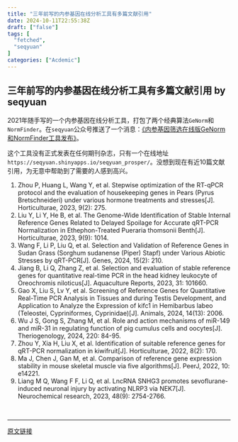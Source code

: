 ```yaml
---
title: "三年前写的内参基因在线分析工具有多篇文献引用"
date: 2024-10-11T22:55:38Z
draft: ["false"]
tags: [
  "fetched",
  "seqyuan"
]
categories: ["Acdemic"]
---
```

三年前写的内参基因在线分析工具有多篇文献引用 by seqyuan
------
<div><section data-tool="mdnice编辑器" data-website="https://www.mdnice.com"><p data-tool="mdnice编辑器">2021年随手写的一个内参基因在线分析工具，打包了两个经典算法<code>GeNorm</code>和<code>NormFinder</code>。在<code>seqyuan</code>公众号推送了一个消息：<a href="https://mp.weixin.qq.com/s?__biz=MzU1MDMyNzUyNQ==&amp;mid=2247484313&amp;idx=1&amp;sn=77e2e68834dd4c37fa82028229748236&amp;scene=21#wechat_redirect" data-linktype="2">《内参基因筛选在线版GeNorm和NormFinder工具发布》</a>。</p><p data-tool="mdnice编辑器">这个工具没有正式发表在任何期刊杂志，只有一个在线地址 <code>https://seqyuan.shinyapps.io/seqyuan_prosper/</code>。没想到现在有近10篇文献引用，为无意中帮助到了需要的人感到高兴。</p><ol data-tool="mdnice编辑器"><li><section>Zhou P, Huang L, Wang Y, et al. Stepwise optimization of the RT-qPCR protocol and the evaluation of housekeeping genes in Pears (Pyrus Bretschneideri) under various hormone treatments and stresses[J]. Horticulturae, 2023, 9(2): 275.</section></li><li><section>Liu Y, Li Y, He B, et al. The Genome-Wide Identification of Stable Internal Reference Genes Related to Delayed Spoilage for Accurate qRT-PCR Normalization in Ethephon-Treated Pueraria thomsonii Benth[J]. Horticulturae, 2023, 9(9): 1014.</section></li><li><section>Wang F, Li P, Liu Q, et al. Selection and Validation of Reference Genes in Sudan Grass (Sorghum sudanense (Piper) Stapf) under Various Abiotic Stresses by qRT-PCR[J]. Genes, 2024, 15(2): 210.</section></li><li><section>Jiang B, Li Q, Zhang Z, et al. Selection and evaluation of stable reference genes for quantitative real-time PCR in the head kidney leukocyte of Oreochromis niloticus[J]. Aquaculture Reports, 2023, 31: 101660.</section></li><li><section>Gao X, Liu S, Lv Y, et al. Screening of Reference Genes for Quantitative Real-Time PCR Analysis in Tissues and during Testis Development, and Application to Analyze the Expression of kifc1 in Hemibarbus labeo (Teleostei, Cypriniformes, Cyprinidae)[J]. Animals, 2024, 14(13): 2006.</section></li><li><section>Wu J S, Gong S, Zhang M, et al. Role and action mechanisms of miR-149 and miR-31 in regulating function of pig cumulus cells and oocytes[J]. Theriogenology, 2024, 220: 84-95.</section></li><li><section>Zhou Y, Xia H, Liu X, et al. Identification of suitable reference genes for qRT-PCR normalization in kiwifruit[J]. Horticulturae, 2022, 8(2): 170.</section></li><li><section>Ma J, Chen J, Gan M, et al. Comparison of reference gene expression stability in mouse skeletal muscle via five algorithms[J]. PeerJ, 2022, 10: e14221.</section></li><li><section>Liang M Q, Wang F F, Li Q, et al. LncRNA SNHG3 promotes sevoflurane-induced neuronal injury by activating NLRP3 via NEK7[J]. Neurochemical research, 2023, 48(9): 2754-2766.</section></li></ol></section><p><br></p><p><mp-style-type data-value="3"></mp-style-type></p></div>  
<hr>
<a href="https://mp.weixin.qq.com/s/UtALanroIJ2HoRw5r7pKmg",target="_blank" rel="noopener noreferrer">原文链接</a>
